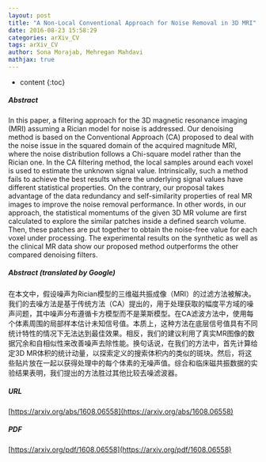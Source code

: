 ```yaml
---
layout: post
title: "A Non-Local Conventional Approach for Noise Removal in 3D MRI"
date: 2016-08-23 15:58:29
categories: arXiv_CV
tags: arXiv_CV
author: Sona Morajab, Mehregan Mahdavi
mathjax: true
---
```


* content
{:toc}

##### Abstract
In this paper, a filtering approach for the 3D magnetic resonance imaging (MRI) assuming a Rician model for noise is addressed. Our denoising method is based on the Conventional Approach (CA) proposed to deal with the noise issue in the squared domain of the acquired magnitude MRI, where the noise distribution follows a Chi-square model rather than the Rician one. In the CA filtering method, the local samples around each voxel is used to estimate the unknown signal value. Intrinsically, such a method fails to achieve the best results where the underlying signal values have different statistical properties. On the contrary, our proposal takes advantage of the data redundancy and self-similarity properties of real MR images to improve the noise removal performance. In other words, in our approach, the statistical momentums of the given 3D MR volume are first calculated to explore the similar patches inside a defined search volume. Then, these patches are put together to obtain the noise-free value for each voxel under processing. The experimental results on the synthetic as well as the clinical MR data show our proposed method outperforms the other compared denoising filters.

##### Abstract (translated by Google)
在本文中，假设噪声为Rician模型的三维磁共振成像（MRI）的过滤方法被解决。我们的去噪方法是基于传统方法（CA）提出的，用于处理获取的幅度平方域的噪声问题，其中噪声分布遵循卡方模型而不是莱斯模型。在CA滤波方法中，使用每个体素周围的局部样本估计未知信号值。本质上，这种方法在底层信号值具有不同统计特性的情况下无法达到最佳效果。相反，我们的建议利用了真实MR图像的数据冗余和自相似性来改善噪声去除性能。换句话说，在我们的方法中，首先计算给定3D MR体积的统计动量，以探索定义的搜索体积内的类似的斑块。然后，将这些贴片放在一起以获得处理中的每个体素的无噪声值。综合和临床磁共振数据的实验结果表明，我们提出的方法胜过其他比较去噪滤波器。

##### URL
[https://arxiv.org/abs/1608.06558](https://arxiv.org/abs/1608.06558)

##### PDF
[https://arxiv.org/pdf/1608.06558](https://arxiv.org/pdf/1608.06558)


